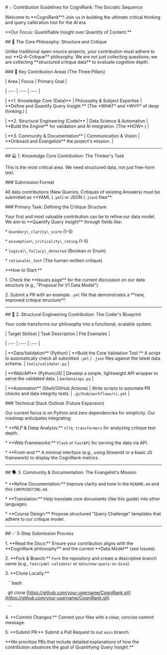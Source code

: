 \# 💡 Contribution Guidelines for CogniRank: The Socratic Sequence



Welcome to \*\*CogniRank\*\*! Join us in building the ultimate critical thinking and query calibration tool for the AI era.



\*\*Our Focus: Quantifiable Insight over Quantity of Content.\*\*



\## 🚀 The Core Philosophy: Structure and Critique



Unlike traditional open-source projects, your contribution must adhere to our \*\*Q-A-Critique\*\* philosophy. We are not just collecting questions; we are collecting \*\*structured critique data\*\* to evaluate cognitive depth.



\### 🎯 Key Contribution Areas (The Three Pillars)



| Area | Focus | Primary Goal |

| :--- | :--- | :--- |

| \*\*1. Knowledge Core (Data)\*\* | Philosophy \& Subject Expertise | \*\*Define and Quantify Query Insight.\*\* (The \*WHAT\* and \*WHY\* of deep thinking.) |

| \*\*2. Structural Engineering (Code)\*\* | Data Science \& Automation | \*\*Build the Engine\*\* for validation and AI integration. (The \*HOW\*.) |

| \*\*3. Community \& Documentation\*\* | Communication \& Vision | \*\*Onboard and Evangelize\*\* the project's mission. |



---



\## 💻 1. Knowledge Core Contribution: The Thinker's Task



This is the most critical area. We need structured data, not just free-form text.



\### Submission Format



All data contributions (New Queries, Critiques of existing Answers) must be submitted as \*\*YAML (`.yml`) or JSON (`.json`) files\*\*.



\### Primary Task: Defining the Critique Structure



Your first and most valuable contribution can be to refine our data model. We aim to \*\*Quantify Query Insight\*\* through fields like:



\* `boundary\_clarity\_score` (1-5)

\* `assumption\_criticality\_rating` (1-5)

\* `logical\_fallacy\_detected` (Boolean or Enum)

\* `rationale\_text` (The human-written critique)



\*\*How to Start:\*\*

1\.  Check the \*\*Issues page\*\* for the current discussion on our data structure (e.g., "Proposal for V1 Data Model").

2\.  Submit a PR with an example `.yml` file that demonstrates a \*\*new, improved critique structure\*\*.



---



\## 🔧 2. Structural Engineering Contribution: The Coder's Blueprint



Your code transforms our philosophy into a functional, scalable system.



| Target Skillset | Task Description | File Examples |

| :--- | :--- | :--- |

| \*\*Data/Validation\*\* (Python) | \*\*Build the Core Validation Tool.\*\* A script to automatically check all submitted `.yml` / `.json` files against the latest data schema. | `tools/validator.py` |

| \*\*Web/API\*\* (Python/JS) | Develop a simple, lightweight API wrapper to serve the validated data. | `backend/api.py` |

| \*\*Automation\*\* (Shell/GitHub Actions) | Write scripts to automate PR checks and data integrity tests. | `.github/workflows/ci.yml` |



\### Technical Stack Outlook (Future Expansion)



Our current focus is on Python and zero dependencies for simplicity. Our roadmap anticipates integrating:

\* \*\*NLP \& Deep Analysis:\*\* `nltk`, `transformers` for analyzing critique text depth.

\* \*\*Web Frameworks:\*\* `Flask` or `FastAPI` for serving the data via API.

\* \*\*Front-end:\*\* A minimal interface (e.g., using Streamlit or a basic JS framework) to display the CogniRank metrics.



---



\## 🗣️ 3. Community \& Documentation: The Evangelist's Mission



\* \*\*Refine Documentation:\*\* Improve clarity and tone in the `README.md` and this `CONTRIBUTING.md`.

\* \*\*Translation:\*\* Help translate core documents (like this guide) into other languages.

\* \*\*Course Design:\*\* Propose structured "Query Challenge" templates that adhere to our critique model.



---



\## ✅ 5-Step Submission Process



1\.  \*\*Read the Docs:\*\* Ensure your contribution aligns with the \*\*CogniRank philosophy\*\* and the current \*\*Data Model\*\* (see Issues).

2\.  \*\*Fork \& Branch:\*\* `Fork` the repository and create a descriptive branch name (e.g., `feat/yaml-validator` or `data/new-query-on-bias`).

3\.  \*\*Clone Locally:\*\*

&nbsp;   ```bash

&nbsp;   git clone \[https://github.com/your-username/CogniRank.git](https://github.com/your-username/CogniRank.git)

&nbsp;   ```

4\.  \*\*Commit Changes:\*\* Commit your files with a clear, concise commit message.

5\.  \*\*Submit PR:\*\* Submit a Pull Request to our `main` branch.



\*\*We prioritize PRs that include detailed explanations of how the contribution advances the goal of Quantifying Query Insight.\*\*

